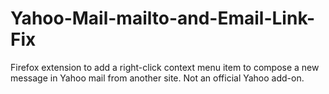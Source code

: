 # Yahoo-Mail-mailto-and-Email-Link-Fix
Firefox extension to add a right-click context menu item to compose a new message in Yahoo mail from another site. Not an official Yahoo add-on.
